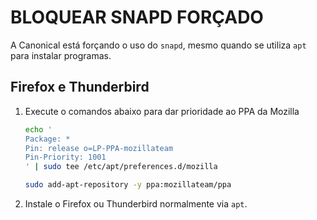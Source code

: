 # BLOQUEAR SNAPD FORÇADO

A Canonical está forçando o uso do `snapd`, mesmo quando se utiliza `apt` para instalar programas.

## Firefox e Thunderbird
1. Execute o comandos abaixo para dar prioridade ao PPA da Mozilla
    ```bash
    echo '
    Package: *
    Pin: release o=LP-PPA-mozillateam
    Pin-Priority: 1001
    ' | sudo tee /etc/apt/preferences.d/mozilla

    sudo add-apt-repository -y ppa:mozillateam/ppa
    ```

2. Instale o Firefox ou Thunderbird normalmente via `apt`.
